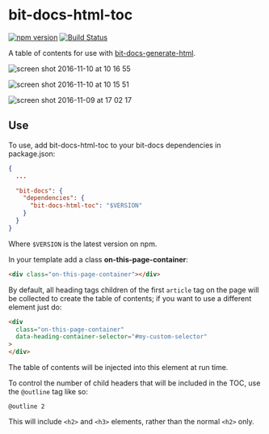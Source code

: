 # bit-docs-html-toc
[![npm version](https://badge.fury.io/js/bit-docs-html-toc.svg)](https://badge.fury.io/js/bit-docs-html-toc)
[![Build Status](https://travis-ci.org/bit-docs/bit-docs-html-toc.svg?branch=master)](https://travis-ci.org/bit-docs/bit-docs-html-toc)

A table of contents for use with [bit-docs-generate-html](https://github.com/bit-docs/bit-docs-generate-html).

![screen shot 2016-11-10 at 10 16 55](https://cloud.githubusercontent.com/assets/724877/20181326/830b44a2-a73c-11e6-923c-5c880164383b.png)

![screen shot 2016-11-10 at 10 15 51](https://cloud.githubusercontent.com/assets/724877/20181334/887fbbe8-a73c-11e6-929b-0ba411cdd63b.png)

![screen shot 2016-11-09 at 17 02 17](https://cloud.githubusercontent.com/assets/724877/20152767/612903ae-a69e-11e6-9fe0-6d781567fd6f.png)


## Use

To use, add bit-docs-html-toc to your bit-docs dependencies in package.json:

```json
{
  ...

  "bit-docs": {
    "dependencies": {
      "bit-docs-html-toc": "$VERSION"
    }
  }
}
```

Where `$VERSION` is the latest version on npm.

In your template add a class **on-this-page-container**:

```html
<div class="on-this-page-container"></div>
```

By default, all heading tags children of the first `article` tag on the page will 
be collected to create the table of contents; if you want to use a different element
just do:

```html
<div 
  class="on-this-page-container"
  data-heading-container-selector="#my-custom-selector"
>
</div>
```

The table of contents will be injected into this element at run time.


To control the number of child headers that will be included in the TOC, use the
`@outline` tag like so:

```
@outline 2
```

This will include `<h2>` and `<h3>` elements, rather than the normal `<h2>` only.
